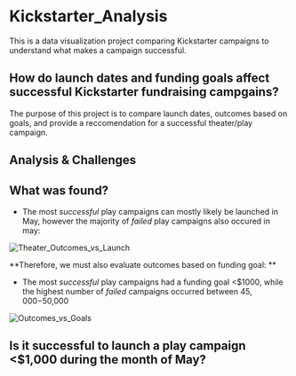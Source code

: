 # Kickstarter_Analysis
This is a data visualization project comparing Kickstarter campaigns to understand what makes a campaign successful.
## How do launch dates and funding goals affect successful Kickstarter fundraising campgains?
The purpose of this project is to compare launch dates, outcomes based on goals, and provide a reccomendation for a successful theater/play campaign.
## Analysis & Challenges

## What was found?

- The most _successful_ play campaigns can mostly likely be launched in May, however the majority of _failed_ play campaigns also occured in may:

![Theater_Outcomes_vs_Launch](https://user-images.githubusercontent.com/79612565/110820339-db623c00-8243-11eb-86ed-b62dd0a3313a.png)

**Therefore, we must also evaluate outcomes based on funding goal:
**
- The most _successful_ play campaigns had a funding goal <$1000, while the highest number of _failed_ campaigns occurred between $45,000-$50,000

![Outcomes_vs_Goals](https://user-images.githubusercontent.com/79612565/110821118-9db1e300-8244-11eb-901c-af4325f99945.png)

## Is it successful to launch a play campaign <$1,000 during the month of May?

